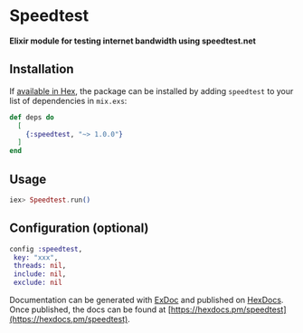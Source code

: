 # Speedtest

**Elixir module for testing internet bandwidth using speedtest.net**

## Installation

If [available in Hex](https://hex.pm/docs/publish), the package can be installed
by adding `speedtest` to your list of dependencies in `mix.exs`:

```elixir
def deps do
  [
    {:speedtest, "~> 1.0.0"}
  ]
end
```

## Usage

```elixir
iex> Speedtest.run()
```

## Configuration (optional)
```elixir
config :speedtest,
 key: "xxx",
 threads: nil,
 include: nil,
 exclude: nil
```

Documentation can be generated with [ExDoc](https://github.com/elixir-lang/ex_doc)
and published on [HexDocs](https://hexdocs.pm). Once published, the docs can
be found at [https://hexdocs.pm/speedtest](https://hexdocs.pm/speedtest).


